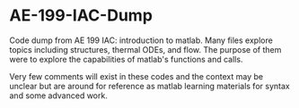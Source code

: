 # AE-199-IAC-Dump

Code dump from AE 199 IAC: introduction to matlab. Many files explore topics including structures, thermal ODEs, and flow. The purpose of them were to explore the capabilities of matlab's functions and calls. 

Very few comments will exist in these codes and the context may be unclear but are around for reference as matlab learning materials for syntax and some advanced work. 
